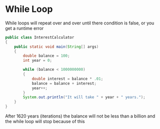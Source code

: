 # While Loop

While loops will repeat over and over until there condition is false, or you get a runtime error

```java
public class InterestCalculator
{
    public static void main(String[] args)
    {
        double balance = 100;
        int year = 0;

        while (balance < 1000000000)
        {
            double interest = balance * .01;
            balance = balance + interest;
            year++;
        }
        System.out.println("It will take " + year + " years.");
    }
}
```

After 1620 years (iterations) the balance will not be less than a billion and the while loop will stop because of this
